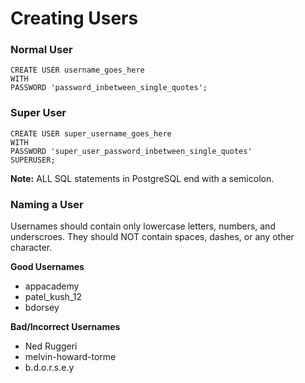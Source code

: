 

# Creating Users

### Normal User
```
CREATE USER username_goes_here
WITH
PASSWORD 'password_inbetween_single_quotes';
```

### Super User
```
CREATE USER super_username_goes_here
WITH 
PASSWORD 'super_user_password_inbetween_single_quotes'
SUPERUSER;
```
**Note:** ALL SQL statements in PostgreSQL end with a semicolon.

### Naming a User
Usernames should contain only lowercase letters, numbers, and underscroes. They should NOT contain spaces, dashes, or any other character.

**Good Usernames**
- appacademy
- patel_kush_12
- bdorsey

**Bad/Incorrect Usernames**
- Ned Ruggeri
- melvin-howard-torme
- b.d.o.r.s.e.y

